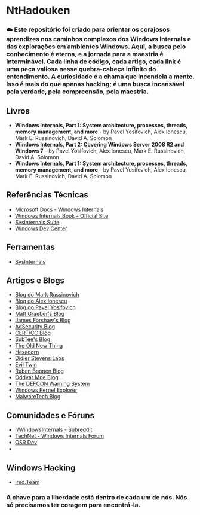# NtHadouken
### ☁️ Este repositório foi criado para orientar os corajosos aprendizes nos caminhos complexos dos Windows Internals e das explorações em ambientes Windows. Aqui, a busca pelo conhecimento é eterna, e a jornada para a maestria é interminável. Cada linha de código, cada artigo, cada link é uma peça valiosa nesse quebra-cabeça infinito do entendimento. A curiosidade é a chama que incendeia a mente. Isso é mais do que apenas hacking; é uma busca incansável pela verdade, pela compreensão, pela maestria. 

## Livros

- **Windows Internals, Part 1: System architecture, processes, threads, memory management, and more** - by Pavel Yosifovich, Alex Ionescu, Mark E. Russinovich, David A. Solomon
- **Windows Internals, Part 2: Covering Windows Server 2008 R2 and Windows 7** - by Pavel Yosifovich, Alex Ionescu, Mark E. Russinovich, David A. Solomon
- **Windows Internals, Part 1: System architecture, processes, threads, memory management, and more** - by Pavel Yosifovich, Alex Ionescu, Mark E. Russinovich, David A. Solomon

## Referências Técnicas

- [Microsoft Docs - Windows Internals](https://docs.microsoft.com/en-us/windows/win32/sysinfo/about-windows-internals)
- [Windows Internals Book - Official Site](https://www.microsoftpressstore.com/store/windows-internals-9780134855334)
- [Sysinternals Suite](https://docs.microsoft.com/en-us/sysinternals/)
- [Windows Dev Center](https://developer.microsoft.com/en-us/windows)

## Ferramentas
- [SysInternals](https://learn.microsoft.com/en-us/sysinternals/)

## Artigos e Blogs

- [Blog do Mark Russinovich](https://techcommunity.microsoft.com/t5/windows-blog-archive/bg-p/WindowsInsidersBlog)
- [Blog do Alex Ionescu](https://www.alex-ionescu.com/)
- [Blog do Pavel Yosifovich](http://www.codemachine.com/)
- [Matt Graeber's Blog](https://posts.specterops.io/@mattifestation)
- [James Forshaw's Blog](https://tyranidslair.blogspot.com/)
- [AdSecurity Blog](https://adsecurity.org/)
- [CERT/CC Blog](https://insights.sei.cmu.edu/authors/will-dormann/)
- [SubTee's Blog](https://blog.subt0x10n.com/)
- [The Old New Thing](https://devblogs.microsoft.com/oldnewthing/)
- [Hexacorn](https://www.hexacorn.com/blog/)
- [Didier Stevens Labs](https://blog.didierstevens.com/)
- [Evil Twin](https://eviltwin.red/)
- [Ruben Boonen Blog](https://rubenboonen.com/)
- [Oddvar Moe Blog](https://oddvar.moe/)
- [The DEFCON Warning System](https://www.defconwarningsystem.com/)
- [Windows Kernel Explorer](https://blog.xpnsec.com/)
- [MalwareTech Blog](https://www.malwaretech.com/)


## Comunidades e Fóruns

- [r/WindowsInternals - Subreddit](https://www.reddit.com/r/WindowsInternals/)
- [TechNet - Windows Internals Forum](https://social.technet.microsoft.com/Forums/en-US/home?category=windowsinternals)
- [OSR Dev](https://community.osr.com/)
- 

## Windows Hacking
- [Ired.Team](https://www.ired.team)

### A chave para a liberdade está dentro de cada um de nós. Nós só precisamos ter coragem para encontrá-la.
